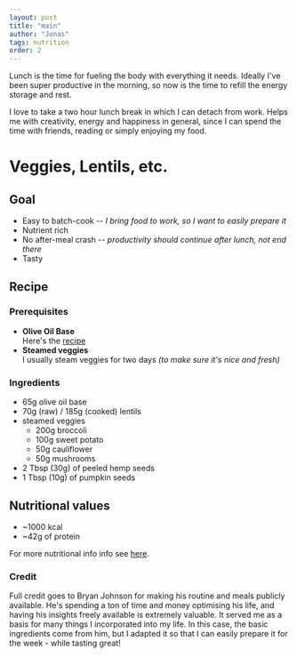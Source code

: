 ```yaml
---
layout: post
title: "main"
author: "Jonas"
tags: nutrition
order: 2
---
```


Lunch is the time for fueling the body with everything it needs. Ideally I've been super productive in the morning, so now is the time to refill the energy storage and rest. 

I love to take a two hour lunch break in which I can detach from work. Helps me with creativity, energy and happiness in general, since I can spend the time with friends, reading or simply enjoying my food.


# Veggies, Lentils, etc.

## Goal
- Easy to batch-cook -- *I bring food to work, so I want to easily prepare it*
- Nutrient rich
- No after-meal crash -- *productivity should continue after lunch, not end there*
- Tasty

## Recipe

### Prerequisites

- **Olive Oil Base**  
Here's the [recipe](/hidden_posts/food/2023-12-13-BaseSaunce.html)
- **Steamed veggies**  
I usually steam veggies for two days *(to make sure it's nice and fresh)*

### Ingredients
- 65g olive oil base
- 70g (raw) / 185g (cooked) lentils  
- steamed veggies
    - 200g broccoli
    - 100g sweet potato
    - 50g cauliflower
    - 50g mushrooms 
- 2 Tbsp (30g) of peeled hemp seeds
- 1 Tbsp (10g) of pumpkin seeds

## Nutritional values

- ~1000 kcal
- ~42g of protein

For more nutritional info info see [here](/hidden_posts/food/2023-01-04-LunchMacros.html).


### Credit

Full credit goes to Bryan Johnson for making his routine and meals publicly available. He's spending a ton of time and money optimising his life, and having his insights freely available is extremely valuable. It served me as a basis for many things I incorporated into my life. In this case, the basic ingredients come from him, but I adapted it so that I can easily prepare it for the week - while tasting great!



